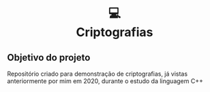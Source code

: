 <h1 align="center">
💻<br>Criptografias
</h1>

<h2>Objetivo do projeto</h2>

Repositório criado para demonstração de criptografias, já vistas anteriormente por mim em 2020, durante o estudo da linguagem C++